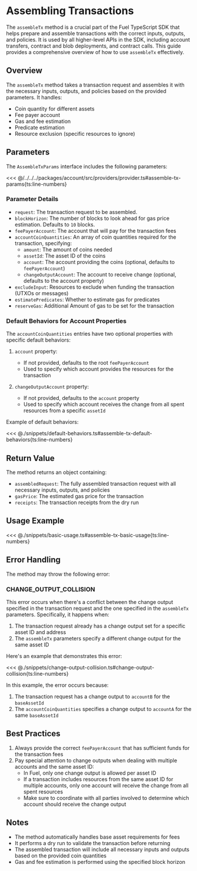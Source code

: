 # Assembling Transactions

The `assembleTx` method is a crucial part of the Fuel TypeScript SDK that helps prepare and assemble transactions with the correct inputs, outputs, and policies. It is used by all higher-level APIs in the SDK, including account transfers, contract and blob deployments, and contract calls. This guide provides a comprehensive overview of how to use `assembleTx` effectively.

## Overview

The `assembleTx` method takes a transaction request and assembles it with the necessary inputs, outputs, and policies based on the provided parameters. It handles:

- Coin quantity for different assets
- Fee payer account
- Gas and fee estimation
- Predicate estimation
- Resource exclusion (specific resources to ignore)

## Parameters

The `AssembleTxParams` interface includes the following parameters:

<<< @/../../../packages/account/src/providers/provider.ts#assemble-tx-params{ts:line-numbers}

### Parameter Details

- `request`: The transaction request to be assembled.
- `blockHorizon`: The number of blocks to look ahead for gas price estimation. Defaults to `10` blocks.
- `feePayerAccount`: The account that will pay for the transaction fees
- `accountCoinQuantities`: An array of coin quantities required for the transaction, specifying:
  - `amount`: The amount of coins needed
  - `assetId`: The asset ID of the coins
  - `account`: The account providing the coins (optional, defaults to `feePayerAccount`)
  - `changeOutputAccount`: The account to receive change (optional, defaults to the account property)
- `excludeInput`: Resources to exclude when funding the transaction (UTXOs or messages)
- `estimatePredicates`: Whether to estimate gas for predicates
- `reserveGas`: Additional Amount of gas to be set for the transaction

### Default Behaviors for Account Properties

The `accountCoinQuantities` entries have two optional properties with specific default behaviors:

1. `account` property:

   - If not provided, defaults to the root `feePayerAccount`
   - Used to specify which account provides the resources for the transaction

2. `changeOutputAccount` property:
   - If not provided, defaults to the `account` property
   - Used to specify which account receives the change from all spent resources from a specific `assetId`

Example of default behaviors:

<<< @./snippets/default-behaviors.ts#assemble-tx-default-behaviors{ts:line-numbers}

## Return Value

The method returns an object containing:

- `assembledRequest`: The fully assembled transaction request with all necessary inputs, outputs, and policies
- `gasPrice`: The estimated gas price for the transaction
- `receipts`: The transaction receipts from the dry run

## Usage Example

<<< @./snippets/basic-usage.ts#assemble-tx-basic-usage{ts:line-numbers}

## Error Handling

The method may throw the following error:

### CHANGE_OUTPUT_COLLISION

This error occurs when there's a conflict between the change output specified in the transaction request and the one specified in the `assembleTx` parameters. Specifically, it happens when:

1. The transaction request already has a change output set for a specific asset ID and address
2. The `assembleTx` parameters specify a different change output for the same asset ID

Here's an example that demonstrates this error:

<<< @./snippets/change-output-collision.ts#change-output-collision{ts:line-numbers}

In this example, the error occurs because:

1. The transaction request has a change output to `accountB` for the `baseAssetId`
2. The `accountCoinQuantities` specifies a change output to `accountA` for the same `baseAssetId`

## Best Practices

1. Always provide the correct `feePayerAccount` that has sufficient funds for the transaction fees
2. Pay special attention to change outputs when dealing with multiple accounts and the same asset ID:
   - In Fuel, only one change output is allowed per asset ID
   - If a transaction includes resources from the same asset ID for multiple accounts, only one account will receive the change from all spent resources
   - Make sure to coordinate with all parties involved to determine which account should receive the change output

## Notes

- The method automatically handles base asset requirements for fees
- It performs a dry run to validate the transaction before returning
- The assembled transaction will include all necessary inputs and outputs based on the provided coin quantities
- Gas and fee estimation is performed using the specified block horizon
